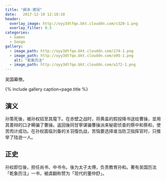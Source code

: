 ```yaml
---
title: "阚泽·德润"
date:   2017-12-10 12:18:18
header:
  overlay_image: http://oyy3dtfqo.bkt.clouddn.com/s320-1.png
  overlay_filter: 0.5
categories:
  - Games
  - Sango
gallery:
  - image_path: http://oyy3dtfqo.bkt.clouddn.com/174-1.png
  - image_path: http://oyy3dtfqo.bkt.clouddn.com/a95-1.png
    alt: "乾象历注"
  - image_path: http://oyy3dtfqo.bkt.clouddn.com/a172-1.png
---
```


吴国幕僚。

{% include gallery caption=page.title %}

## 演义

孙策死後，被孙权招至其麾下。在赤壁之战时，将黄盖的假投降书送给曹操，並用其善辩的口才瞒骗了曹操。返回後同甘寧谋骗曹操派来秘密侦查的蔡中和蔡和，使苦肉计成功。在孙权面临刘备的关羽復仇战，苦恼要选择谁当防卫指挥官时，只推举了陆逊一人。

## 正史

孙权即位後，担任尚书、中书令。後为太子太傅，负责教育孙和。著有吴国历法「乾象历注」一书，被虞翻称赞为「现代的董仲舒」。